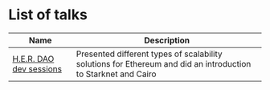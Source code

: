 # List of talks

| Name | Description |
| ---- | ----------- |
| [H.E.R. DAO dev sessions](https://twitter.com/_HerDAO/status/1627814521598246916?s=20) | Presented different types of scalability solutions for Ethereum and did an introduction to Starknet and Cairo |